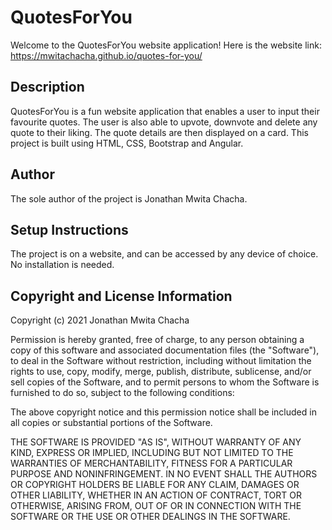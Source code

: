# QuotesForYou

Welcome to the QuotesForYou website application!
Here is the website link: <https://mwitachacha.github.io/quotes-for-you/>

## Description

QuotesForYou is a fun website application that enables a user to input their favourite quotes. The user is also able to upvote, downvote and delete any quote to their liking. The quote details are then displayed on a card. This project is built using HTML, CSS, Bootstrap and Angular.

## Author

The sole author of the project is Jonathan Mwita Chacha.

## Setup Instructions

The project is on a website, and can be accessed by any device of choice. No installation is needed.

## Copyright and License Information

Copyright (c) 2021 Jonathan Mwita Chacha

Permission is hereby granted, free of charge, to any person obtaining
a copy of this software and associated documentation files (the
"Software"), to deal in the Software without restriction, including
without limitation the rights to use, copy, modify, merge, publish,
distribute, sublicense, and/or sell copies of the Software, and to
permit persons to whom the Software is furnished to do so, subject to
the following conditions:

The above copyright notice and this permission notice shall be
included in all copies or substantial portions of the Software.

THE SOFTWARE IS PROVIDED "AS IS", WITHOUT WARRANTY OF ANY KIND,
EXPRESS OR IMPLIED, INCLUDING BUT NOT LIMITED TO THE WARRANTIES OF
MERCHANTABILITY, FITNESS FOR A PARTICULAR PURPOSE AND
NONINFRINGEMENT. IN NO EVENT SHALL THE AUTHORS OR COPYRIGHT HOLDERS BE
LIABLE FOR ANY CLAIM, DAMAGES OR OTHER LIABILITY, WHETHER IN AN ACTION
OF CONTRACT, TORT OR OTHERWISE, ARISING FROM, OUT OF OR IN CONNECTION
WITH THE SOFTWARE OR THE USE OR OTHER DEALINGS IN THE SOFTWARE.
